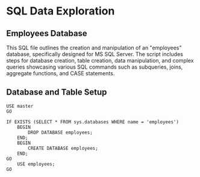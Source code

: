 # SQL Data Exploration

## Employees Database

This SQL file outlines the creation and manipulation of an "employees" database, specifically designed for MS SQL Server. The script includes steps for database creation, table creation, data manipulation, and complex queries showcasing various SQL commands such as subqueries, joins, aggregate functions, and CASE statements.

## Database and Table Setup

~~~~sqlcode
USE master
GO

IF EXISTS (SELECT * FROM sys.databases WHERE name = 'employees')
	BEGIN
		DROP DATABASE employees;
	END;
	BEGIN 
		CREATE DATABASE employees;
	END;
GO
	USE employees;
GO
~~~~
